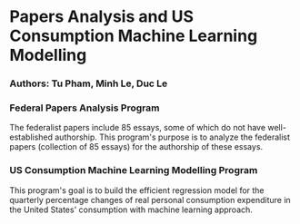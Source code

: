 # Papers Analysis and US Consumption Machine Learning Modelling

### Authors: Tu Pham, Minh Le, Duc Le
### Federal Papers Analysis Program
The federalist papers include 85 essays, some of which do not have well-established authorship. This program's purpose is to analyze the federalist papers (collection of 85 essays) for the authorship of these essays.
### US Consumption Machine Learning Modelling Program
This program's goal is to build the efficient regression model for the quarterly percentage changes of real personal consumption expenditure in the United States' consumption with machine learning approach.
